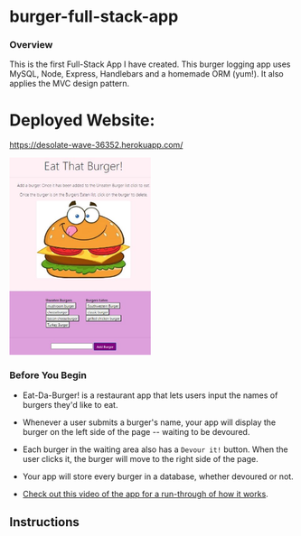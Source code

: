 # burger-full-stack-app

### Overview

This is the first Full-Stack App I have created. This burger logging app uses MySQL, Node, Express, Handlebars and a homemade ORM (yum!). It also applies the MVC design pattern. 

# Deployed Website: 

https://desolate-wave-36352.herokuapp.com/

<img src="./public/assets/images/screenshot.jpg" width="250" height="350">

### Before You Begin

* Eat-Da-Burger! is a restaurant app that lets users input the names of burgers they'd like to eat.

* Whenever a user submits a burger's name, your app will display the burger on the left side of the page -- waiting to be devoured.

* Each burger in the waiting area also has a `Devour it!` button. When the user clicks it, the burger will move to the right side of the page.

* Your app will store every burger in a database, whether devoured or not.

* [Check out this video of the app for a run-through of how it works](https://youtu.be/msvdn95x9OM).

## Instructions
